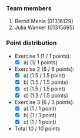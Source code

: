 ### Team members
1. Bernd Menia  (01316129)
2. Julia Wanker (01315695) 

### Point distribution
- Exercise 1 (1 / 1 points):
  - [x] a) (1/ 1 points)

- Exercise 2 (6 / 6 points):
  - [x] a) (1.5 / 1.5 point)
  - [x] b) (1.5 / 1.5 points)
  - [x] c) (1.5 / 1.5 point)
  - [x] d) (1.5 / 1.5 points)
  
- Exercise 3 (6 / 3 points):
  - [x] a) (1 / 1 point)
  - [x] b) (1 / 1 point)
  - [x] c) (1 / 1 point)
 
- Total 10 / 10 points
